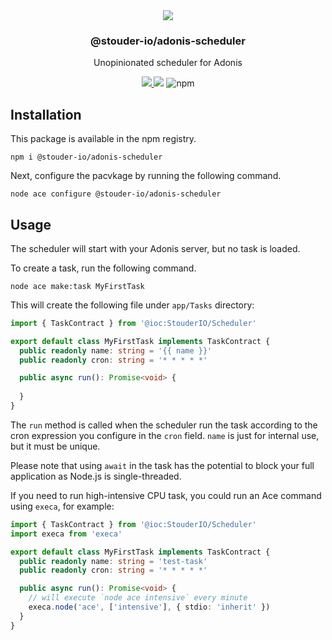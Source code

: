 <div align="center">
  <img src="https://user-images.githubusercontent.com/2575182/211221271-5d656097-335d-4ea4-9957-746e6166fb4e.png" />
  <h3>@stouder-io/adonis-scheduler</h3>
  <p>Unopinionated scheduler for Adonis</p>
  <a href="https://www.npmjs.com/package/@stouder-io/adonis-scheduler">
    <img src="https://img.shields.io/npm/v/@stouder-io/adonis-scheduler.svg?style=for-the-badge&logo=npm" />
  </a>
  <img src="https://img.shields.io/npm/l/@stouder-io/adonis-scheduler?color=blueviolet&style=for-the-badge" />
  <img alt="npm" src="https://img.shields.io/npm/dt/@stouder-io/adonis-scheduler?style=for-the-badge">
</div>

## Installation
This package is available in the npm registry.
```
npm i @stouder-io/adonis-scheduler
```

Next, configure the pacvkage by running the following command.
```
node ace configure @stouder-io/adonis-scheduler
```

## Usage
The scheduler will start with your Adonis server, but no task is loaded.

To create a task, run the following command.
```
node ace make:task MyFirstTask
```

This will create the following file under `app/Tasks` directory:
```ts
import { TaskContract } from '@ioc:StouderIO/Scheduler'

export default class MyFirstTask implements TaskContract {
  public readonly name: string = '{{ name }}'
  public readonly cron: string = '* * * * *'

  public async run(): Promise<void> {
    
  }
}
```

The `run` method is called when the scheduler run the task according to the cron expression you configure in the `cron` field. `name` is just for internal use, but it must be unique.

Please note that using `await` in the task has the potential to block your full application as Node.js is single-threaded.

If you need to run high-intensive CPU task, you could run an Ace command using `execa`, for example:
```ts
import { TaskContract } from '@ioc:StouderIO/Scheduler'
import execa from 'execa'

export default class MyFirstTask implements TaskContract {
  public readonly name: string = 'test-task'
  public readonly cron: string = '* * * * *'

  public async run(): Promise<void> {
    // will execute `node ace intensive` every minute
    execa.node('ace', ['intensive'], { stdio: 'inherit' })
  }
}
```